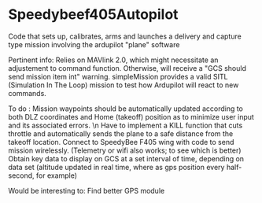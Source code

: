 # Speedybeef405Autopilot
Code that sets up, calibrates, arms and launches a delivery and capture type mission involving the ardupilot "plane" software

Pertinent info:
Relies on MAVlink 2.0, which might necessitate an adjustement to command function. Otherwise, will receive a "GCS should send mission item int" warning.
simpleMission provides a valid SITL (Simulation In The Loop) mission to test how Ardupilot will react to new commands. 

To do :
Mission waypoints should be automatically updated according to both DLZ coordinates and Home (takeoff) position as to minimize user input and its associated errors. \n
Have to implement a KILL function that cuts throttle and automatically sends the plane to a safe distance from the takeoff location. 
Connect to SpeedyBee F405 wing with code to send mission wirelessly. (Telemetry or wifi also works; to see which is better)
Obtain key data to display on GCS at a set interval of time, depending on data set (altitude updated in real time, where as gps position every half-second, for example)

Would be interesting to:
Find better GPS module 

